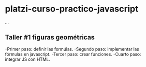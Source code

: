 # platzi-curso-practico-javascript 

...

## Taller #1 figuras geométricas

-Primer paso: definir las formúlas.
-Segundo paso: implementar las fórmulas en javascript.
-Tercer paso: crear funciones.
-Cuarto paso: integrar JS con HTML.
